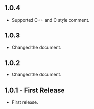 ## 1.0.4
* Supported C++ and C style comment.

## 1.0.3
* Changed the document.

## 1.0.2
* Changed the document.

## 1.0.1 - First Release
* First release.
